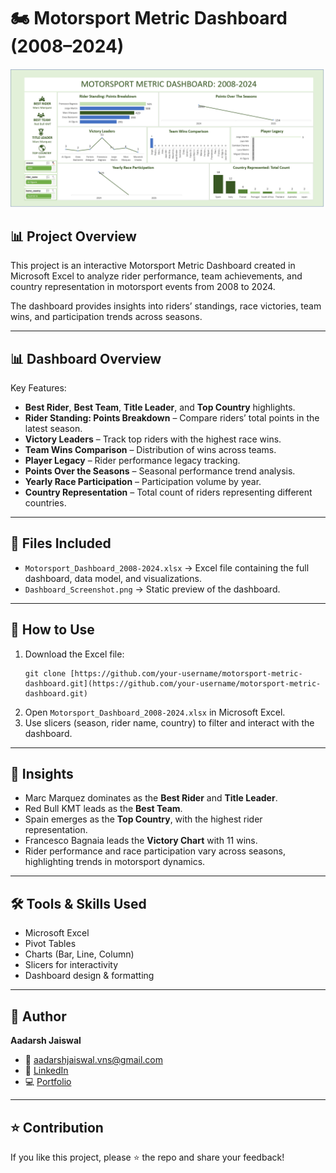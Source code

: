 # 🏍️ Motorsport Metric Dashboard (2008–2024)

![Excel Dashboard](https://github.com/aadarshjaiswalvns/Motorsport-Metric-Dashboard/blob/main/Excel_Dashboard_Preview.png) 

## 📊 Project Overview

This project is an interactive Motorsport Metric Dashboard created in Microsoft Excel to analyze rider performance, team achievements, and country representation in motorsport events from 2008 to 2024.

The dashboard provides insights into riders’ standings, race victories, team wins, and participation trends across seasons.

---

## 📊 Dashboard Overview

Key Features:

* **Best Rider**, **Best Team**, **Title Leader**, and **Top Country** highlights.
* **Rider Standing: Points Breakdown** – Compare riders’ total points in the latest season.
* **Victory Leaders** – Track top riders with the highest race wins.
* **Team Wins Comparison** – Distribution of wins across teams.
* **Player Legacy** – Rider performance legacy tracking.
* **Points Over the Seasons** – Seasonal performance trend analysis.
* **Yearly Race Participation** – Participation volume by year.
* **Country Representation** – Total count of riders representing different countries.

---

## 📂 Files Included

* `Motorsport_Dashboard_2008-2024.xlsx` → Excel file containing the full dashboard, data model, and visualizations.
* `Dashboard_Screenshot.png` → Static preview of the dashboard.

---

## 🚀 How to Use

1.  Download the Excel file:
    ```
    git clone [https://github.com/your-username/motorsport-metric-dashboard.git](https://github.com/your-username/motorsport-metric-dashboard.git)
    ```
2.  Open `Motorsport_Dashboard_2008-2024.xlsx` in Microsoft Excel.
3.  Use slicers (season, rider name, country) to filter and interact with the dashboard.

---

## 🔎 Insights

* Marc Marquez dominates as the **Best Rider** and **Title Leader**.
* Red Bull KMT leads as the **Best Team**.
* Spain emerges as the **Top Country**, with the highest rider representation.
* Francesco Bagnaia leads the **Victory Chart** with 11 wins.
* Rider performance and race participation vary across seasons, highlighting trends in motorsport dynamics.

---

## 🛠️ Tools & Skills Used

* Microsoft Excel
* Pivot Tables
* Charts (Bar, Line, Column)
* Slicers for interactivity
* Dashboard design & formatting

---

## 👤 Author

**Aadarsh Jaiswal**

* 📧 aadarshjaiswal.vns@gmail.com
* 🔗 [LinkedIn](https://www.linkedin.com/in/aadarsh-jaiswal/)
* 💻 [Portfolio](https://aadarshjaiswalvns.github.io/Data-Analytics-Portfolio)
---

## ⭐ Contribution

If you like this project, please ⭐ the repo and share your feedback!

